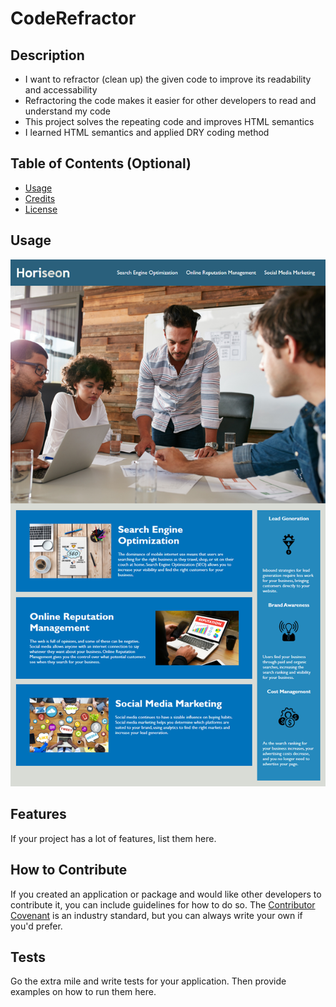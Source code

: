 # CodeRefractor

## Description

- I want to refractor (clean up) the given code to improve its readability and accessability
- Refractoring the code makes it easier for other developers to read and understand my code
- This project solves the repeating code and improves HTML semantics
- I learned HTML semantics and applied DRY coding method

## Table of Contents (Optional)

- [Usage](#usage)
- [Credits](#credits)
- [License](#license)


## Usage

![Screenshot](../Assets/01-html-css-git-homework-demo.png)


## Features

If your project has a lot of features, list them here.

## How to Contribute

If you created an application or package and would like other developers to contribute it, you can include guidelines for how to do so. The [Contributor Covenant](https://www.contributor-covenant.org/) is an industry standard, but you can always write your own if you'd prefer.

## Tests

Go the extra mile and write tests for your application. Then provide examples on how to run them here.